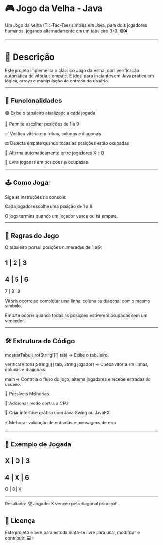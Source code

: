 # 🎮 Jogo da Velha - Java

Um Jogo da Velha (Tic-Tac-Toe) simples em Java, para dois jogadores humanos, jogando alternadamente em um tabuleiro 3×3. 🟢❌

---

# 📝 Descrição

Este projeto implementa o clássico Jogo da Velha, com verificação automática de vitória e empate. É ideal para iniciantes em Java praticarem lógica, arrays e manipulação de entrada do usuário.

---

## 🎯 Funcionalidades

🟢 Exibe o tabuleiro atualizado a cada jogada

🔢 Permite escolher posições de 1 a 9

✅ Verifica vitória em linhas, colunas e diagonais

⚖️ Detecta empate quando todas as posições estão ocupadas

🔄 Alterna automaticamente entre jogadores X e O

🚫 Evita jogadas em posições já ocupadas

---

## 🕹️ Como Jogar

Siga as instruções no console:

Cada jogador escolhe uma posição de 1 a 9.

O jogo termina quando um jogador vence ou há empate.

---

## 📌 Regras do Jogo

O tabuleiro possui posições numeradas de 1 a 9:

1 | 2 | 3
---------
4 | 5 | 6
---------
7 | 8 | 9


Vitória ocorre ao completar uma linha, coluna ou diagonal com o mesmo símbolo.

Empate ocorre quando todas as posições estiverem ocupadas sem um vencedor.

---

## 🛠️ Estrutura do Código

mostrarTabuleiro(String[][] tab) → Exibe o tabuleiro.

verificarVitoria(String[][] tab, String jogador) → Checa vitória em linhas, colunas e diagonais.

main → Controla o fluxo do jogo, alterna jogadores e recebe entradas do usuário.

🌟 Possíveis Melhorias

🤖 Adicionar modo contra a CPU

🎨 Criar interface gráfica com Java Swing ou JavaFX

⚡ Melhorar validação de entradas e mensagens de erro

---

## 📸 Exemplo de Jogada

X | O | 3
---------
4 | X | 6
---------
O | 8 | X

---

Resultado: 🏆 Jogador X venceu pela diagonal principal!

## 📜 Licença

Este projeto é livre para estudo
Sinta-se livre para usar, modificar e contribuir! 💻✨
